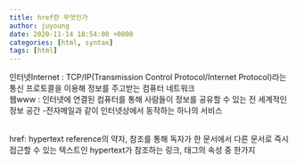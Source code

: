 ```yaml
---
title: href란 무엇인가
author: juyoung
date: 2020-11-14 18:54:00 +0800
categories: [html, syntax]
tags: [html]
---
```



인터넷Internet : TCP/IP(Transmission Control Protocol/Internet Protocol)라는 통신 프로토콜을 이용해 정보를 주고받는 컴퓨터 네트워크
<br>
웹www :  인터넷에 연결된 컴퓨터를 통해 사람들이 정보를 공유할 수 있는 전 세계적인 정보 공간
-전자메일과 같이 인터넷상에서 동작하는 하나의 서비스

<br>
href: hypertext reference의 약자, 참조를 통해 독자가 한 문서에서 다른 문서로 즉시 접근할 수 있는 텍스트인 hypertext가 참조하는 링크, <a>태그의 속성 중 한가지